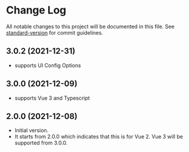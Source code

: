 # Change Log

All notable changes to this project will be documented in this file. See [standard-version](https://github.com/conventional-changelog/standard-version) for commit guidelines.

<a name="3.0.2"></a>

## 3.0.2 (2021-12-31)

- supports UI Config Options

<a name="3.0.0"></a>

## 3.0.0 (2021-12-09)

- supports Vue 3 and Typescript

<a name="2.0.0"></a>

## 2.0.0 (2021-12-08)

- Initial version.
- It starts from 2.0.0 which indicates that this is for Vue 2. Vue 3 will be supported from 3.0.0.
